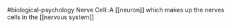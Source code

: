 #biological-psychology 
Nerve Cell::A [[neuron]] which makes up the nerves cells in the [[nervous system]]